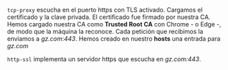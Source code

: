 `tcp-proxy` escucha en el puerto https con TLS activado. Cargamos el certificado y la clave privada. El certificado fue firmado por nuestra CA. Hemos cargado nuestra CA como __Trusted Root CA__ con Chrome - o Edge -, de modo que la máquina la reconoce. Cada petición que recibimos la enviamos a _gz.com:443_. Hemos creado en nuestro __hosts__ una entrada para _gz.com_

`http-ssl` implementa un servidor https que escucha en _gz.com:443_.